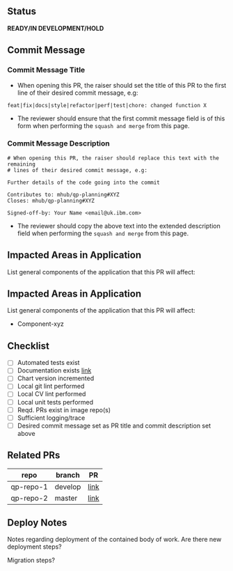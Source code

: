 ## Status
**READY/IN DEVELOPMENT/HOLD**

## Commit Message

### Commit Message Title
* When opening this PR, the raiser should set the title of this PR to the first line of their desired commit message, e.g:
```
feat|fix|docs|style|refactor|perf|test|chore: changed function X
```
* The reviewer should ensure that the first commit message field is of this form when performing the `squash and merge` from this page.

### Commit Message Description
```
# When opening this PR, the raiser should replace this text with the remaining
# lines of their desired commit message, e.g:

Further details of the code going into the commit

Contributes to: mhub/qp-planning#XYZ
Closes: mhub/qp-planning#XYZ

Signed-off-by: Your Name <email@uk.ibm.com>
```
* The reviewer should copy the above text into the extended description field when performing the `squash and merge` from this page.

## Impacted Areas in Application
List general components of the application that this PR will affect:

## Impacted Areas in Application
List general components of the application that this PR will affect:

* Component-xyz

## Checklist
- [ ] Automated tests exist
- [ ] Documentation exists [link]()
- [ ] Chart version incremented
- [ ] Local git lint performed
- [ ] Local CV lint performed
- [ ] Local unit tests performed
- [ ] Reqd. PRs exist in image repo(s)
- [ ] Sufficient logging/trace
- [ ] Desired commit message set as PR title and commit description set above

## Related PRs

repo | branch | PR
--- | --- | ---
qp-repo-1 | develop | [link]()
qp-repo-2 | master | [link]()

## Deploy Notes
Notes regarding deployment of the contained body of work. Are there new deployment steps?

Migration steps?